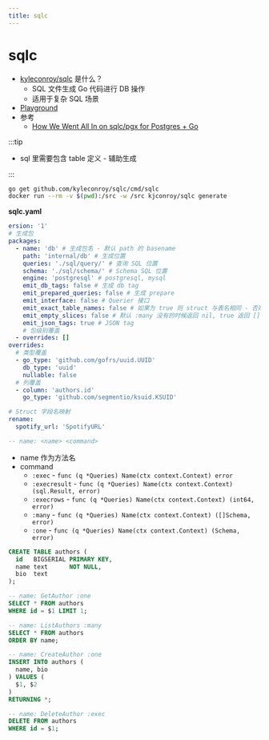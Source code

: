 ```yaml
---
title: sqlc
---
```


# sqlc

- [kyleconroy/sqlc](https://github.com/kyleconroy/sqlc) 是什么？
  - SQL 文件生成 Go 代码进行 DB 操作
  - 适用于复杂 SQL 场景
- [Playground](https://play.sqlc.dev/)
- 参考
  - [How We Went All In on sqlc/pgx for Postgres + Go](https://brandur.org/sqlc)

:::tip

- sql 里需要包含 table 定义 - 辅助生成

:::

```bash
go get github.com/kyleconroy/sqlc/cmd/sqlc
docker run --rm -v $(pwd):/src -w /src kjconroy/sqlc generate
```

**sqlc.yaml**

```yaml
ersion: '1'
# 生成包
packages:
  - name: 'db' # 生成包名 - 默认 path 的 basename
    path: 'internal/db' # 生成位置
    queries: './sql/query/' # 查询 SQL 位置
    schema: './sql/schema/' # Schema SQL 位置
    engine: 'postgresql' # postgresql, mysql
    emit_db_tags: false # 生成 db tag
    emit_prepared_queries: false # 生成 prepare
    emit_interface: false # Querier 接口
    emit_exact_table_names: false # 如果为 true 则 struct 与表名相同 - 否则会自动使用单数形式
    emit_empty_slices: false # 默认 :many 没有的时候返回 nil, true 返回 []
    emit_json_tags: true # JSON tag
    # 包级别覆盖
  - overrides: []
overrides:
  # 类型覆盖
  - go_type: 'github.com/gofrs/uuid.UUID'
    db_type: 'uuid'
    nullable: false
  # 列覆盖
  - column: 'authors.id'
    go_type: 'github.com/segmentio/ksuid.KSUID'

# Struct 字段名映射
rename:
  spotify_url: 'SpotifyURL'
```

```sql
-- name: <name> <command>
```

- name 作为方法名
- command
  - `:exec` - `func (q *Queries) Name(ctx context.Context) error`
  - `:execresult` - `func (q *Queries) Name(ctx context.Context) (sql.Result, error)`
  - `:execrows` - `func (q *Queries) Name(ctx context.Context) (int64, error)`
  - `:many` - `func (q *Queries) Name(ctx context.Context) ([]Schema, error)`
  - `:one` - `func (q *Queries) Name(ctx context.Context) (Schema, error)`

```sql
CREATE TABLE authors (
  id   BIGSERIAL PRIMARY KEY,
  name text      NOT NULL,
  bio  text
);

-- name: GetAuthor :one
SELECT * FROM authors
WHERE id = $1 LIMIT 1;

-- name: ListAuthors :many
SELECT * FROM authors
ORDER BY name;

-- name: CreateAuthor :one
INSERT INTO authors (
  name, bio
) VALUES (
  $1, $2
)
RETURNING *;

-- name: DeleteAuthor :exec
DELETE FROM authors
WHERE id = $1;
```
